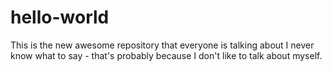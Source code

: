 # hello-world
This is the new awesome repository that everyone is talking about
I never know what to say - that's probably because I don't like to talk about myself.
